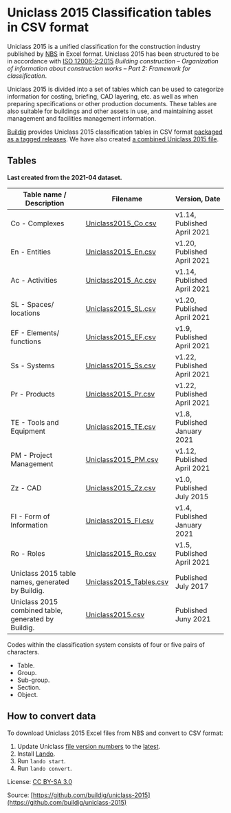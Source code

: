 # Uniclass 2015 Classification tables in CSV format

Uniclass 2015 is a unified classification for the construction industry published by [NBS](https://www.thenbs.com/our-tools/uniclass-2015) in Excel format. Uniclass 2015 has been structured to be in accordance with [ISO 12006-2:2015](https://www.iso.org/standard/61753.html) *Building construction – Organization of information about construction works – Part 2: Framework for classification*.

Uniclass 2015 is divided into a set of tables which can be used to categorize information for costing, briefing, CAD layering, etc. as well as when preparing specifications or other production documents. These tables are also suitable for buildings and other assets in use, and maintaining asset management and facilities management information.

[Buildig](http://buildig.com/) provides Uniclass 2015 classification tables in CSV format [packaged as a tagged releases](https://github.com/buildig/uniclass-2015/releases). We have also created [a combined Uniclass 2015 file](uniclass2015/Uniclass2015.csv).

## Tables

**Last created from the 2021-04 dataset.**

Table name / Description | Filename | Version, Date
--- | --- | ---
Co - Complexes | [Uniclass2015_Co.csv](uniclass2015/Uniclass2015_Co.csv) | v1.14, Published April 2021
En - Entities | [Uniclass2015_En.csv](uniclass2015/Uniclass2015_En.csv) | v1.20, Published April 2021
Ac - Activities | [Uniclass2015_Ac.csv](uniclass2015/Uniclass2015_Ac.csv) | v1.14, Published April 2021
SL - Spaces/ locations | [Uniclass2015_SL.csv](uniclass2015/Uniclass2015_SL.csv) | v1.20, Published April 2021
EF - Elements/ functions | [Uniclass2015_EF.csv](uniclass2015/Uniclass2015_EF.csv) | v1.9, Published April 2021
Ss - Systems | [Uniclass2015_Ss.csv](uniclass2015/Uniclass2015_Ss.csv) | v1.22, Published April 2021
Pr - Products | [Uniclass2015_Pr.csv](uniclass2015/Uniclass2015_Pr.csv) | v1.22, Published April 2021
TE - Tools and Equipment | [Uniclass2015_TE.csv](uniclass2015/Uniclass2015_TE.csv) | v1.8, Published January 2021
PM - Project Management | [Uniclass2015_PM.csv](uniclass2015/Uniclass2015_PM.csv) | v1.12, Published April 2021
Zz - CAD | [Uniclass2015_Zz.csv](uniclass2015/Uniclass2015_Zz.csv) | v1.0, Published July 2015
FI - Form of Information | [Uniclass2015_FI.csv](uniclass2015/Uniclass2015_FI.csv) | v1.4, Published January 2021
Ro - Roles | [Uniclass2015_Ro.csv](uniclass2015/Uniclass2015_Ro.csv) | v1.5, Published April 2021
Uniclass 2015 table names, generated by Buildig. | [Uniclass2015_Tables.csv](uniclass2015/Uniclass2015_Tables.csv) | Published July 2017
Uniclass 2015 combined table, generated by Buildig. | [Uniclass2015.csv](uniclass2015/Uniclass2015.csv) | Published Juny 2021

Codes within the classification system consists of four or five pairs of characters.

- Table.
- Group.
- Sub-group.
- Section.
- Object.

## How to convert data

To download Uniclass 2015 Excel files from NBS and convert to CSV format:

1. Update Uniclass [file version numbers](convert.sh#L10-L22) to the [latest](https://www.thenbs.com/our-tools/uniclass-2015).
2. Install [Lando](https://docs.lando.dev/basics/installation.html).
3. Run `lando start`.
4. Run `lando convert`.

License: [CC BY-SA 3.0](https://creativecommons.org/licenses/by-sa/3.0/)

Source: [https://github.com/buildig/uniclass-2015](https://github.com/buildig/uniclass-2015)
